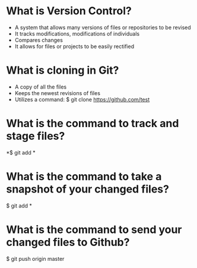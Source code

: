 # **What is Version Control?**
* A system that allows many versions of files or repositories to be revised
* It tracks modifications, modifications of individuals
* Compares changes
* It allows for files or projects to be easily rectified

# **What is cloning in Git?** 
* A copy of all the files
* Keeps the newest revisions of files
* Utilizes a command: $ git clone https://github.com/test

# **What is the command to track and stage files?**
*$ git add *

# **What is the command to take a snapshot of your changed files?**
$ git add *

# **What is the command to send your changed files to Github?**
$ git push origin master
